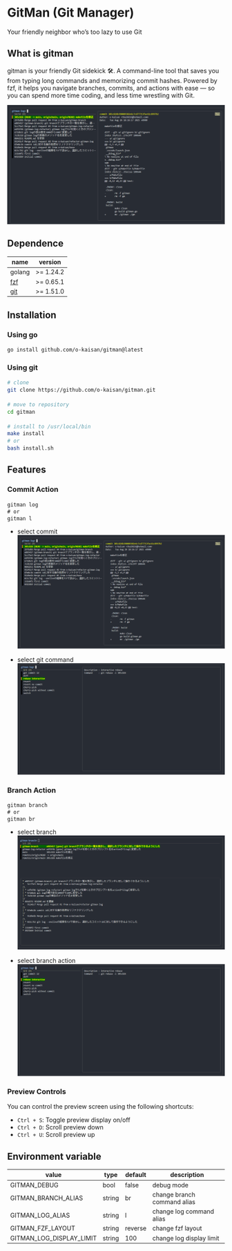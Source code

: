 # GitMan (Git Manager)

Your friendly neighbor who’s too lazy to use Git

## What is gitman

gitman is your friendly Git sidekick 🛠️.
A command-line tool that saves you from typing long commands and memorizing commit hashes.
Powered by fzf, it helps you navigate branches, commits, and actions with ease — so you can spend more time coding, and less time wrestling with Git.

![gitman-log](./demo/gitman-log-demo.png)

## Dependence

| name | version |
| --- | --- |
| golang | >= 1.24.2 |
| [fzf](https://github.com/junegunn/fzf?tab=readme-ov-file#installation) | >= 0.65.1 |
| [git](https://git-scm.com/downloads/linux) | >= 1.51.0 |

## Installation

### Using go

```bash
go install github.com/o-kaisan/gitman@latest
```

### Using git

```bash
# clone
git clone https://github.com/o-kaisan/gitman.git

# move to repository
cd gitman

# install to /usr/local/bin
make install
# or
bash install.sh
```

## Features

### Commit Action

```
gitman log
# or
gitman l
```

- select commit
![gitman-log](./demo/gitman-log-demo.png)

- select git command
![gitman-log-action](./demo/gitman-log-select-action-demo.png)

### Branch Action

```
gitman branch
# or
gitman br
```

- select branch
![gitman-log](./demo/gitman-branch-demo.png)

- select branch action
![gitman-log-action](./demo/gitman-log-select-action-demo.png)

### Preview Controls

You can control the preview screen using the following shortcuts:

- `Ctrl + S`: Toggle preview display on/off
- `Ctrl + D`: Scroll preview down
- `Ctrl + U`: Scroll preview up

## Environment variable

| value | type | default | description |
| -- | -- | -- | -- |
| GITMAN_DEBUG | bool | false |  debug mode|
| GITMAN_BRANCH_ALIAS | string | br | change branch command alias |
| GITMAN_LOG_ALIAS | string | l | change log command alias|
  GITMAN_FZF_LAYOUT | string | reverse | change fzf layout|
| GITMAN_LOG_DISPLAY_LIMIT | string | 100 |change log display limit|
